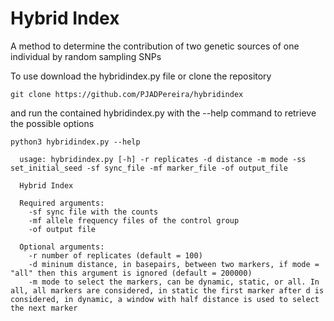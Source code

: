 # Hybrid Index
A method to determine the contribution of two genetic sources of one individual by random sampling SNPs

To use download the hybridindex.py file or clone the repository 

```
git clone https://github.com/PJADPereira/hybridindex
```

and run the contained hybridindex.py with the --help command to retrieve the possible options

```
python3 hybridindex.py --help
```
```
  usage: hybridindex.py [-h] -r replicates -d distance -m mode -ss set_initial_seed -sf sync_file -mf marker_file -of output_file

  Hybrid Index

  Required arguments:
    -sf sync file with the counts
    -mf allele frequency files of the control group
    -of output file

  Optional arguments:
    -r number of replicates (default = 100)
    -d mininum distance, in basepairs, between two markers, if mode = "all" then this argument is ignored (default = 200000)
    -m mode to select the markers, can be dynamic, static, or all. In all, all markers are considered, in static the first marker after d is considered, in dynamic, a window with half distance is used to select the next marker

```
